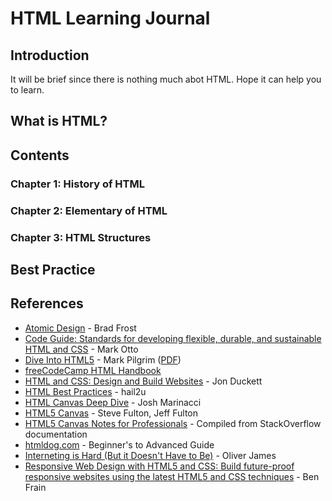 # HTML Learning Journal

## Introduction

It will be brief since there is nothing much abot HTML. Hope it can help you to learn.

## What is HTML?

## Contents

### Chapter 1: History of HTML

### Chapter 2: Elementary of  HTML

### Chapter 3: HTML Structures


## Best Practice

## References

- [Atomic Design](https://atomicdesign.bradfrost.com/) - Brad Frost
- [Code Guide: Standards for developing flexible, durable, and sustainable HTML and CSS](http://mdo.github.io/code-guide/) - Mark Otto
- [Dive Into HTML5](http://diveinto.html5doctor.com) - Mark Pilgrim ([PDF](http://mislav.net/2011/10/dive-into-html5/))
- [freeCodeCamp HTML Handbook](https://www.freecodecamp.org/news/the-html-handbook/)
- [HTML and CSS: Design and Build Websites](https://www.amazon.com/HTML-CSS-Design-Build-Websites/dp/1118008189) - Jon Duckett
- [HTML Best Practices](https://github.com/hail2u/html-best-practices) - hail2u
- [HTML Canvas Deep Dive](http://joshondesign.com/p/books/canvasdeepdive/toc.html) - Josh Marinacci
- [HTML5 Canvas](https://www.oreilly.com/library/view/html5-canvas/9781449308032/ch01.html) - Steve Fulton, Jeff Fulton
- [HTML5 Canvas Notes for Professionals](https://goalkicker.com/HTML5CanvasBook/) - Compiled from StackOverflow documentation
- [htmldog.com](https://htmldog.com/guides/) - Beginner's to Advanced Guide
- [Interneting is Hard (But it Doesn't Have to Be)](https://www.internetingishard.com) - Oliver James
- [Responsive Web Design with HTML5 and CSS: Build future-proof responsive websites using the latest HTML5 and CSS techniques](https://www.amazon.com/Responsive-Web-Design-HTML5-CSS-dp-180324271X/dp/180324271X/ref=dp_ob_title_bk) - Ben Frain
